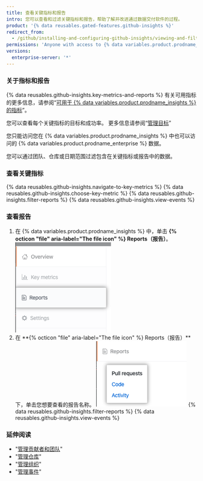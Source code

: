 ```yaml
---
title: 查看关键指标和报告
intro: 您可以查看和过滤关键指标和报告，帮助了解并改进通过数据交付软件的过程。
product: '{% data reusables.gated-features.github-insights %}'
redirect_from:
  - /github/installing-and-configuring-github-insights/viewing-and-filtering-key-metrics-and-reports
permissions: 'Anyone with access to {% data variables.product.prodname_insights %} can view key metrics and reports.'
versions:
  enterprise-server: '*'
---
```


### 关于指标和报告

{% data reusables.github-insights.key-metrics-and-reports %} 有关可用指标的更多信息，请参阅“[可用于 {% data variables.product.prodname_insights %} 的指标](/insights/exploring-your-usage-of-github-enterprise/metrics-available-with-github-insights)”。

您可以查看每个关键指标的目标和成功率。 更多信息请参阅“[管理目标](/insights/installing-and-configuring-github-insights/managing-goals)”

您只能访问您在 {% data variables.product.prodname_insights %} 中也可以访问的 {% data variables.product.prodname_enterprise %} 数据。

您可以通过团队、仓库或日期范围过滤包含在关键指标或报告中的数据。

### 查看关键指标

{% data reusables.github-insights.navigate-to-key-metrics %}
{% data reusables.github-insights.choose-key-metric %}
{% data reusables.github-insights.filter-reports %}
{% data reusables.github-insights.view-events %}

### 查看报告

1. 在 {% data variables.product.prodname_insights %} 中，单击 **{% octicon "file" aria-label="The file icon" %} Reports（报告）**。 ![Reports（报告）选项卡](/assets/images/help/insights/reports-tab.png)
2. 在 **{% octicon "file" aria-label="The file icon" %} Reports（报告）**下，单击您想要查看的报告名称。 ![报告列表](/assets/images/help/insights/reports-list.png)
{% data reusables.github-insights.filter-reports %}
{% data reusables.github-insights.view-events %}

### 延伸阅读

- "[管理贡献者和团队](/insights/installing-and-configuring-github-insights/managing-contributors-and-teams)"
- "[管理仓库](/insights/installing-and-configuring-github-insights/managing-repositories)"
- "[管理组织](/insights/installing-and-configuring-github-insights/managing-organizations)"
- "[管理事件](/insights/installing-and-configuring-github-insights/managing-events)"
